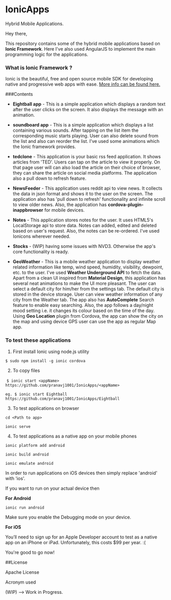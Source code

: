 # IonicApps
Hybrid Mobile Applications.

Hey there,

This repository contains some of the hybrid mobile applications based on **Ionic Framework**. Here I've also used AngularJS to implement the main programming logic for the applications.

### What is Ionic Framework ?
Ionic is the beautiful, free and open source mobile SDK for developing native and progressive web apps with ease.
[More info can be found here.](https://ionicframework.com/)

###Contents

* **Eightball app** - This is a simple application which displays a random text after the user clicks on the screen. It also displays the message with an animation.

* **soundboard app** - This is a simple application which displays a list containing various sounds. After tapping on the list item the corresponding music starts playing. User can also delete sound from the list and also can reorder the list. I've used some animations which the Ionic framework provides. 

* **tedclone** - This application is your basic rss feed application. It shows articles from 'TED'. Users can tap on the article to view it properly. On that page user will can also load the article on their choice of browser, they can share the article on social media platforms. The application also a pull down to refresh feature. 

* **NewsFeeder** - This application uses reddit api to view news. It collects the data in json format and shows it to the user on the screen. The application also has 'pull down to refresh' functionality and infinite scroll to view older news. Also, the application has **cordova-plugin-inappbrowser** for mobile devices.

* **Notes** - This application stores notes for the user. It uses HTML5's LocalStorage api to store data. Notes can added, edited and deleted based on user's request. Also, the notes can be re-ordered. I've used Ionicons wherever needed.

* **Stocks** - (WIP) having some issues with NVD3. Otherwise the app's core functionality is ready.

* **GeoWeather** - This is a mobile weather application to display weather related information like temp, wind speed, humidity, visibility, dewpoint, etc. to the user. I've used **Weather Underground API** to fetch the data. Apart from a clean UI inspired from **Material Design**, this application has several neat animations to make the UI more pleasant. The user can select a default city for him/her from the settings tab. The default city is stored in the device storage. User can view weather information of any city from the Weather tab. The app also has **AutoComplete** Search feature to enable easy searching. Also, the app follows a day/night mood setting i.e. it changes its colour based on the time of the day. Using **Geo Location** plugin from Cordova, the app can show the city on the map and using device GPS user can use the app as regular Map app.  

### To test these applications

1. First install Ionic using node.js utility

  ``` $ sudo npm install -g ionic cordova ```

2. To copy files

  ```$ ionic start <appName> https://github.com/pranavj1001/IonicApps/<appName>```

  ```eg. $ ionic start Eightball https://github.com/pranavj1001/IonicApps/Eightball```

3. To test applications on browser

  ```cd <Path to app>```

  ```ionic serve```
 
4. To test applications as a native app on your mobile phones
 
 ```ionic platform add android```
 
 ```ionic build android```
 
 ```ionic emulate android```
 
 In order to run applications on iOS devices then simply replace 'android' with 'ios'.
 
 If you want to run on your actual device then 
 
 **For Android**
 
 ```ionic run android```
 
 Make sure you enable the Debugging mode on your device.
 
 **For iOS**
 
 You’ll need to sign up for an Apple Developer account to test as a native app on an iPhone or iPad. Unfortunately, this costs $99 per year. :(
  
You're good to go now!

##License

Apache License

Acronym used

(WIP) --> Work in Progress.
